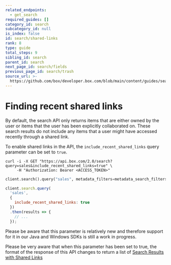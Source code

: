 ```yaml
---
related_endpoints:
  - get_search
required_guides: []
category_id: search
subcategory_id: null
is_index: false
id: search/shared-links
rank: 8
type: guide
total_steps: 9
sibling_id: search
parent_id: search
next_page_id: search/fields
previous_page_id: search/trash
source_url: >-
  https://github.com/box/developer.box.com/blob/main/content/guides/search/8-shared-links.md
---
```

# Finding recent shared links

By default, the search API only returns items that are either owned by the user
or items that the user has been explicitly collaborated on. These search results
do not include any items that a user might have accessed recently through a
shared link.

To enable shared links in the API, the `include_recent_shared_links` query
parameter can be set to `true`.

<!-- markdownlint-disable line-length -->

<Tabs>

<Tab title='cURL'>

```curl
curl -i -X GET "https://api.box.com/2.0/search?query=sales&include_recent_shared_links=true" \
     -H "Authorization: Bearer <ACCESS_TOKEN>"
```

</Tab>

<Tab title='Python'>

```py
client.search().query("sales", metadata_filters=metadata_search_filters, include_recent_shared_links=True)
```

</Tab>

<Tab title='Node'>

```js
client.search.query(
  'sales',
  {
    include_recent_shared_links: true
  })
  .then(results => {
    // ...
  });
```

</Tab>

</Tabs>

<!-- markdownlint-enable line-length -->

<Message warning>

Please be aware that this parameter is relatively new and therefore support for
it in our Java and Windows SDKs is still a work in progress.

</Message >

<Message danger>

Please be very aware that when this parameter has been set to true, the format
of the response of this API changes to return a list of
[Search Results with Shared Links](r://search-results-with-shared-links)

</Message >
